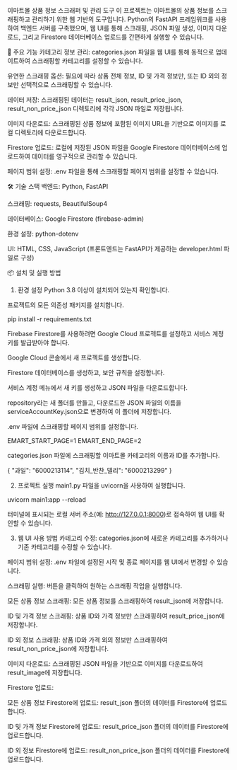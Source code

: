 이마트몰 상품 정보 스크래퍼 및 관리 도구
이 프로젝트는 이마트몰의 상품 정보를 스크래핑하고 관리하기 위한 웹 기반의 도구입니다. Python의 FastAPI 프레임워크를 사용하여 백엔드 서버를 구축했으며, 웹 UI를 통해 스크래핑, JSON 파일 생성, 이미지 다운로드, 그리고 Firestore 데이터베이스 업로드를 간편하게 실행할 수 있습니다.

🌟 주요 기능
카테고리 정보 관리: categories.json 파일을 웹 UI를 통해 동적으로 업데이트하여 스크래핑할 카테고리를 설정할 수 있습니다.

유연한 스크래핑 옵션: 필요에 따라 상품 전체 정보, ID 및 가격 정보만, 또는 ID 외의 정보만 선택적으로 스크래핑할 수 있습니다.

데이터 저장: 스크래핑된 데이터는 result_json, result_price_json, result_non_price_json 디렉토리에 각각 JSON 파일로 저장됩니다.

이미지 다운로드: 스크래핑된 상품 정보에 포함된 이미지 URL을 기반으로 이미지를 로컬 디렉토리에 다운로드합니다.

Firestore 업로드: 로컬에 저장된 JSON 파일을 Google Firestore 데이터베이스에 업로드하여 데이터를 영구적으로 관리할 수 있습니다.

페이지 범위 설정: .env 파일을 통해 스크래핑할 페이지 범위를 설정할 수 있습니다.

🛠️ 기술 스택
백엔드: Python, FastAPI

스크래핑: requests, BeautifulSoup4

데이터베이스: Google Firestore (firebase-admin)

환경 설정: python-dotenv

UI: HTML, CSS, JavaScript (프론트엔드는 FastAPI가 제공하는 developer.html 파일로 구성)

📦 설치 및 실행 방법
1. 환경 설정
Python 3.8 이상이 설치되어 있는지 확인합니다.

프로젝트의 모든 의존성 패키지를 설치합니다.

pip install -r requirements.txt

Firebase Firestore를 사용하려면 Google Cloud 프로젝트를 설정하고 서비스 계정 키를 발급받아야 합니다.

Google Cloud 콘솔에서 새 프로젝트를 생성합니다.

Firestore 데이터베이스를 생성하고, 보안 규칙을 설정합니다.

서비스 계정 메뉴에서 새 키를 생성하고 JSON 파일을 다운로드합니다.

repository라는 새 폴더를 만들고, 다운로드한 JSON 파일의 이름을 serviceAccountKey.json으로 변경하여 이 폴더에 저장합니다.

.env 파일에 스크래핑할 페이지 범위를 설정합니다.

EMART_START_PAGE=1
EMART_END_PAGE=2

categories.json 파일에 스크래핑할 이마트몰 카테고리의 이름과 ID를 추가합니다.

{
    "과일": "6000213114",
    "김치_반찬_델리": "6000213299"
}

2. 프로젝트 실행
main1.py 파일을 uvicorn을 사용하여 실행합니다.

uvicorn main1:app --reload

터미널에 표시되는 로컬 서버 주소(예: http://127.0.0.1:8000)로 접속하여 웹 UI를 확인할 수 있습니다.

3. 웹 UI 사용 방법
카테고리 수정: categories.json에 새로운 카테고리를 추가하거나 기존 카테고리를 수정할 수 있습니다.

페이지 범위 설정: .env 파일에 설정된 시작 및 종료 페이지를 웹 UI에서 변경할 수 있습니다.

스크래핑 실행: 버튼을 클릭하여 원하는 스크래핑 작업을 실행합니다.

모든 상품 정보 스크래핑: 모든 상품 정보를 스크래핑하여 result_json에 저장합니다.

ID 및 가격 정보 스크래핑: 상품 ID와 가격 정보만 스크래핑하여 result_price_json에 저장합니다.

ID 외 정보 스크래핑: 상품 ID와 가격 외의 정보만 스크래핑하여 result_non_price_json에 저장합니다.

이미지 다운로드: 스크래핑된 JSON 파일을 기반으로 이미지를 다운로드하여 result_image에 저장합니다.

Firestore 업로드:

모든 상품 정보 Firestore에 업로드: result_json 폴더의 데이터를 Firestore에 업로드합니다.

ID 및 가격 정보 Firestore에 업로드: result_price_json 폴더의 데이터를 Firestore에 업로드합니다.

ID 외 정보 Firestore에 업로드: result_non_price_json 폴더의 데이터를 Firestore에 업로드합니다.
